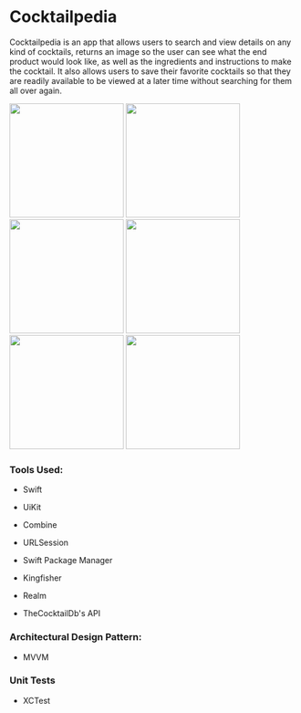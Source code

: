 # Cocktailpedia

Cocktailpedia is an app that allows users to search and view details on any kind of cocktails, returns an image so the user can see what the end product would look like, as well as the ingredients and instructions to make the cocktail. It also allows users to save their favorite cocktails so that they are readily available to be viewed at a later time without searching for them all over again.

<p align="left">
  <img src="https://user-images.githubusercontent.com/66224847/212508911-f91ee3e7-68f9-4cd2-8dde-bc2461779d48.png" width="200" />
  <img src="https://user-images.githubusercontent.com/66224847/212508851-247c6f6c-f8ef-467e-9802-fca022ae8a09.png" width="200" />   
   <img src="https://user-images.githubusercontent.com/66224847/212508893-415ebaad-556d-4b05-8c12-77f885a0d30b.png" width="200" />
  <img src="https://user-images.githubusercontent.com/66224847/212509037-c3e7a7f8-4ebd-440f-a9cd-2a89fa915e10.png" width="200" />   
   <img src="https://user-images.githubusercontent.com/66224847/212509048-e0abecb8-6449-43a6-8eea-d466ad8d7fa9.png" width="200" />
  <img src="https://user-images.githubusercontent.com/66224847/212509057-0f060e70-85a6-4046-8266-576aafb29c44.png" width="200" />   
  
</p>




### Tools Used: ###

* Swift
* UiKit
* Combine

* URLSession
* Swift Package Manager
* Kingfisher
* Realm
* TheCocktailDb's API


### Architectural Design Pattern:
* MVVM

### Unit Tests
* XCTest

